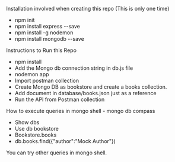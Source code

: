 Installation involved when creating this repo (This is only one time)

- npm init
- npm install express --save
- npm install -g nodemon
- npm install mongodb --save

Instructions to Run this Repo

- npm install
- Add the Mongo db connection string in db.js file
- nodemon app
- Import postman collection
- Create Mongo DB as bookstore and create a books collection.
- Add document in database/books.json just as a reference
- Run the API from Postman collection

How to execute queries in mongo shell - mongo db compass

- Show dbs
- Use db bookstore
- Bookstore.books
- db.books.find({"author":"Mock Author"})

You can try other queries in mongo shell.

